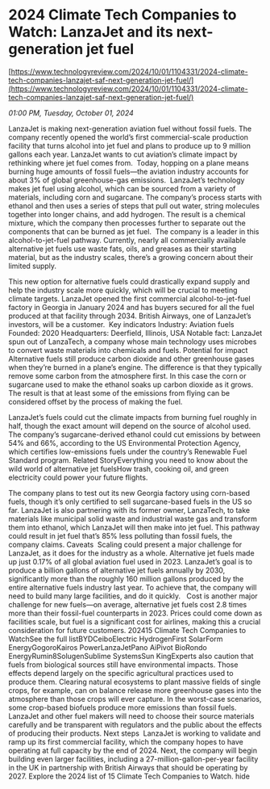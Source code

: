 # 2024 Climate Tech Companies to Watch: LanzaJet and its next-generation jet fuel

[https://www.technologyreview.com/2024/10/01/1104331/2024-climate-tech-companies-lanzajet-saf-next-generation-jet-fuel/](https://www.technologyreview.com/2024/10/01/1104331/2024-climate-tech-companies-lanzajet-saf-next-generation-jet-fuel/)

*01:00 PM, Tuesday, October 01, 2024*

LanzaJet is making next-generation aviation fuel without fossil fuels. The company recently opened the world’s first commercial-scale production facility that turns alcohol into jet fuel and plans to produce up to 9 million gallons each year.  LanzaJet wants to cut aviation’s climate impact by rethinking where jet fuel comes from.  Today, hopping on a plane means burning huge amounts of fossil fuels—the aviation industry accounts for about 3% of global greenhouse-gas emissions.   LanzaJet’s technology makes jet fuel using alcohol, which can be sourced from a variety of materials, including corn and sugarcane. The company’s process starts with ethanol and then uses a series of steps that pull out water, string molecules together into longer chains, and add hydrogen. The result is a chemical mixture, which the company then processes further to separate out the components that can be burned as jet fuel.  The company is a leader in this alcohol-to-jet-fuel pathway. Currently, nearly all commercially available alternative jet fuels use waste fats, oils, and greases as their starting material, but as the industry scales, there’s a growing concern about their limited supply.

This new option for alternative fuels could drastically expand supply and help the industry scale more quickly, which will be crucial to meeting climate targets. LanzaJet opened the first commercial alcohol-to-jet-fuel factory in Georgia in January 2024 and has buyers secured for all the fuel produced at that facility through 2034. British Airways, one of LanzaJet’s investors, will be a customer.   Key indicators  Industry: Aviation fuels  Founded: 2020 Headquarters: Deerfield, Illinois, USA Notable fact: LanzaJet spun out of LanzaTech, a company whose main technology uses microbes to convert waste materials into chemicals and fuels.   Potential for impact Alternative fuels still produce carbon dioxide and other greenhouse gases when they’re burned in a plane’s engine. The difference is that they typically remove some carbon from the atmosphere first. In this case the corn or sugarcane used to make the ethanol soaks up carbon dioxide as it grows. The result is that at least some of the emissions from flying can be considered offset by the process of making the fuel.

LanzaJet’s fuels could cut the climate impacts from burning fuel roughly in half, though the exact amount will depend on the source of alcohol used. The company’s sugarcane-derived ethanol could cut emissions by between 54% and 66%, according to the US Environmental Protection Agency, which certifies low-emissions fuels under the country’s Renewable Fuel Standard program. Related StoryEverything you need to know about the wild world of alternative jet fuelsHow trash, cooking oil, and green electricity could power your future flights.

The company plans to test out its new Georgia factory using corn-based fuels, though it’s only certified to sell sugarcane-based fuels in the US so far. LanzaJet is also partnering with its former owner, LanzaTech, to take materials like municipal solid waste and industrial waste gas and transform them into ethanol, which LanzaJet will then make into jet fuel. This pathway could result in jet fuel that’s 85% less polluting than fossil fuels, the company claims. Caveats  Scaling could present a major challenge for LanzaJet, as it does for the industry as a whole. Alternative jet fuels made up just 0.17% of all global aviation fuel used in 2023. LanzaJet’s goal is to produce a billion gallons of alternative jet fuels annually by 2030, significantly more than the roughly 160 million gallons produced by the entire alternative fuels industry last year. To achieve that, the company will need to build many large facilities, and do it quickly.   Cost is another major challenge for new fuels—on average, alternative jet fuels cost 2.8 times more than their fossil-fuel counterparts in 2023. Prices could come down as facilities scale, but fuel is a significant cost for airlines, making this a crucial consideration for future customers. 202415 Climate Tech Companies to WatchSee the full listBYDCeiboElectric HydrogenFirst SolarForm EnergyGogoroKairos PowerLanzaJetPano AiPivot BioRondo EnergyRumin8SolugenSublime SystemsSun KingExperts also caution that fuels from biological sources still have environmental impacts. Those effects depend largely on the specific agricultural practices used to produce them. Clearing natural ecosystems to plant massive fields of single crops, for example, can on balance release more greenhouse gases into the atmosphere than those crops will ever capture. In the worst-case scenarios, some crop-based biofuels produce more emissions than fossil fuels. LanzaJet and other fuel makers will need to choose their source materials carefully and be transparent with regulators and the public about the effects of producing their products. Next steps  LanzaJet is working to validate and ramp up its first commercial facility, which the company hopes to have operating at full capacity by the end of 2024. Next, the company will begin building even larger facilities, including a 27-million-gallon-per-year facility in the UK in partnership with British Airways that should be operating by 2027. Explore the 2024 list of 15 Climate Tech Companies to Watch. hide

